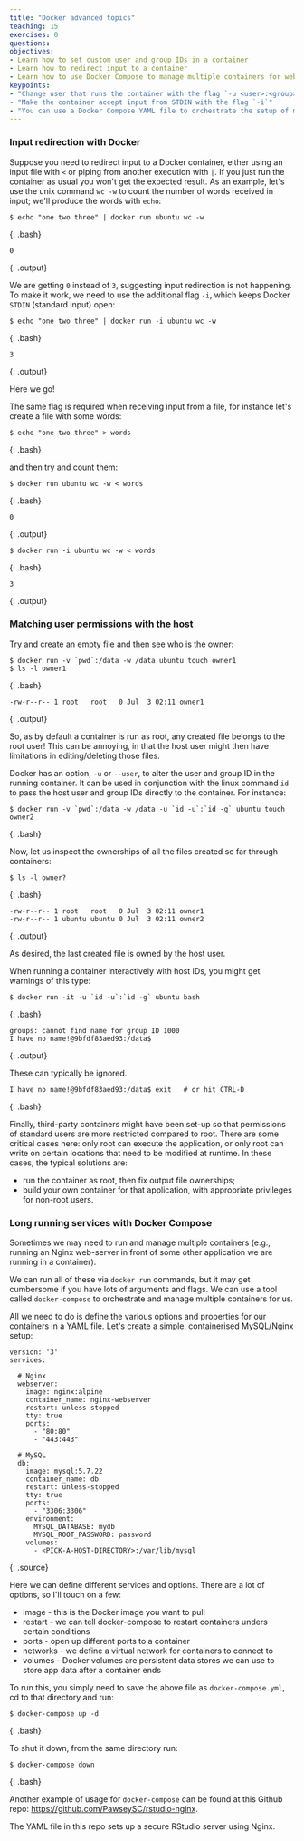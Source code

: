 ```yaml
---
title: "Docker advanced topics"
teaching: 15
exercises: 0
questions:
objectives:
- Learn how to set custom user and group IDs in a container
- Learn how to redirect input to a container
- Learn how to use Docker Compose to manage multiple containers for web services
keypoints:
- "Change user that runs the container with the flag `-u <user>:<group>`"
- "Make the container accept input from STDIN with the flag `-i`"
- "You can use a Docker Compose YAML file to orchestrate the setup of multiple containers at once"
---
```


### Input redirection with Docker ###

Suppose you need to redirect input to a Docker container, either using an input file with `<` or piping from another execution with `|`. If you just run the container as usual you won't get the expected result. As an example, let's use the unix command `wc -w` to count the number of words received in input; we'll produce the words with `echo`:

```
$ echo "one two three" | docker run ubuntu wc -w
```
{: .bash}

```
0
```
{: .output}

We are getting `0` instead of `3`, suggesting input redirection is not happening. To make it work, we need to use the additional flag `-i`, which keeps Docker `STDIN` (standard input) open:

```
$ echo "one two three" | docker run -i ubuntu wc -w
```
{: .bash}

```
3
``` 
{: .output}

Here we go!

The same flag is required when receiving input from a file, for instance let's create a file with some words:

```
$ echo "one two three" > words
```
{: .bash}

and then try and count them:

```
$ docker run ubuntu wc -w < words
```
{: .bash}

```
0
```
{: .output}

```
$ docker run -i ubuntu wc -w < words
```
{: .bash}

```
3
```
{: .output}


### Matching user permissions with the host ###

Try and create an empty file and then see who is the owner:

```
$ docker run -v `pwd`:/data -w /data ubuntu touch owner1
$ ls -l owner1
```
{: .bash}

```
-rw-r--r-- 1 root   root   0 Jul  3 02:11 owner1
```
{: .output}

So, as by default a container is run as root, any created file belongs to the root user! This can be annoying, in that the host user might then have limitations in editing/deleting those files.

Docker has an option, `-u` or `--user`, to alter the user and group ID in the running container. It can be used in conjunction with the linux command `id` to pass the host user and group IDs directly to the container. For instance:

```
$ docker run -v `pwd`:/data -w /data -u `id -u`:`id -g` ubuntu touch owner2 
```
{: .bash}

Now, let us inspect the ownerships of all the files created so far through containers:

```
$ ls -l owner?
```
{: .bash}

```
-rw-r--r-- 1 root   root   0 Jul  3 02:11 owner1
-rw-r--r-- 1 ubuntu ubuntu 0 Jul  3 02:11 owner2
```
{: .output}

As desired, the last created file is owned by the host user.

When running a container interactively with host IDs, you might get warnings of this type:

```
$ docker run -it -u `id -u`:`id -g` ubuntu bash
```
{: .bash}

```
groups: cannot find name for group ID 1000
I have no name!@9bfdf83aed93:/data$
```
{: .output}

These can typically be ignored.

```
I have no name!@9bfdf83aed93:/data$ exit   # or hit CTRL-D
```
{: .bash}

Finally, third-party containers might have been set-up so that permissions of standard users are more restricted compared to root. There are some critical cases here: only root can execute the application, or only root can write on certain locations that need to be modified at runtime. In these cases, the typical solutions are:
* run the container as root, then fix output file ownerships;
* build your own container for that application, with appropriate privileges for non-root users.


### Long running services with Docker Compose ###

Sometimes we may need to run and manage multiple containers (e.g., running an Nginx web-server in front of some other application we are running in a container).

We can run all of these via `docker run` commands, but it may get cumbersome if you have lots of arguments and flags.  We can use a tool called `docker-compose` to orchestrate and manage multiple containers for us.

All we need to do is define the various options and properties for our containers in a YAML file.  Let's create a simple, containerised MySQL/Nginx setup:

<!--
```
version: '3'
services:

  # Nginx
  webserver:
    image: nginx:alpine
    container_name: nginx-webserver
    restart: unless-stopped
    tty: true
    ports:
      - "80:80"
      - "443:443"
    networks:
      - appnet

  # MySQL
  db:
    image: mysql:5.7.22
    container_name: db
    restart: unless-stopped
    tty: true
    ports:
      - "3306:3306"
    environment:
      MYSQL_DATABASE: mydb
      MYSQL_ROOT_PASSWORD: password
    volumes:
      - dbdata:/var/lib/mysql
    networks:
      - appnet

  # Docker Volumes
  volumes:
    dbdata:
      driver:local
     
  # Docker Networks
  networks:
    appnet:
      driver: bridge
```
{: .source}
-->

```
version: '3'
services:

  # Nginx
  webserver:
    image: nginx:alpine
    container_name: nginx-webserver
    restart: unless-stopped
    tty: true
    ports:
      - "80:80"
      - "443:443"

  # MySQL
  db:
    image: mysql:5.7.22
    container_name: db
    restart: unless-stopped
    tty: true
    ports:
      - "3306:3306"
    environment:
      MYSQL_DATABASE: mydb
      MYSQL_ROOT_PASSWORD: password
    volumes:
      - <PICK-A-HOST-DIRECTORY>:/var/lib/mysql
```
{: .source}

Here we can define different services and options.  There are a lot of options, so I'll touch on a few:

* image - this is the Docker image you want to pull
* restart - we can tell docker-compose to restart containers unders certain conditions
* ports - open up different ports to a container
* networks - we define a virtual network for containers to connect to
* volumes - Docker volumes are persistent data stores we can use to store app data after a container ends

To run this, you simply need to save the above file as `docker-compose.yml`, cd to that directory and run:

```
$ docker-compose up -d
```
{: .bash}

To shut it down, from the same directory run:

```
$ docker-compose down
```
{: .bash}

Another example of usage for `docker-compose` can be found at this Github repo: <https://github.com/PawseySC/rstudio-nginx>.

The YAML file in this repo sets up a secure RStudio server using Nginx.
